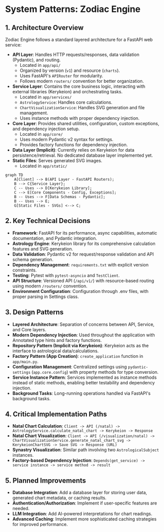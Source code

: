 # System Patterns: Zodiac Engine

## 1. Architecture Overview

Zodiac Engine follows a standard layered architecture for a FastAPI web service:

- **API Layer**: Handles HTTP requests/responses, data validation (Pydantic), and routing.
  - Located in `app/api/`
  - Organized by version (`v1`) and resource (`charts`).
  - Uses FastAPI's `APIRouter` for modularity.
  - Follows modern `routers/` convention for better organization.
- **Service Layer**: Contains the core business logic, interacting with external libraries (Kerykeion) and orchestrating tasks.
  - Located in `app/services/`
  - `AstrologyService`: Handles core calculations.
  - `ChartVisualizationService`: Handles SVG generation and file management.
  - Uses instance methods with proper dependency injection.
- **Core Layer**: Provides shared utilities, configuration, custom exceptions, and dependency injection setup.
  - Located in `app/core/`
  - Uses modern Pydantic v2 syntax for settings.
  - Provides factory functions for dependency injection.
- **Data Layer (Implicit)**: Currently relies on Kerykeion for data persistence/retrieval. No dedicated database layer implemented yet.
- **Static Files**: Serves generated SVG images.
  - Located in `app/static/`

```mermaid
graph TD
    A[Client] --> B(API Layer - FastAPI Routers);
    B --> C{Service Layer};
    C -- Uses --> D[Kerykeion Library];
    C --> E[Core Components - Config, Exceptions];
    B -- Uses --> F[Data Schemas - Pydantic];
    B -- Uses --> E;
    G[Static Files - SVGs] <--> C;
```

## 2. Key Technical Decisions

- **Framework**: FastAPI for its performance, async capabilities, automatic documentation, and Pydantic integration.
- **Astrology Engine**: Kerykeion library for its comprehensive calculation features and SVG generation.
- **Data Validation**: Pydantic v2 for request/response validation and API schema generation.
- **Dependency Management**: `requirements.txt` with explicit version constraints.
- **Testing**: Pytest with `pytest-asyncio` and `TestClient`.
- **API Structure**: Versioned API (`/api/v1/`) with resource-based routing using modern `/routers/` convention.
- **Environment Configuration**: Configuration through .env files, with proper parsing in Settings class.

## 3. Design Patterns

- **Layered Architecture**: Separation of concerns between API, Service, and Core layers.
- **Modern Dependency Injection**: Used throughout the application with Annotated type hints and factory functions.
- **Repository Pattern (Implicit via Kerykeion)**: Kerykeion acts as the interface to astrological data/calculations.
- **Factory Pattern (App Creation)**: `create_application` function in `app/main.py`.
- **Configuration Management**: Centralized settings using `pydantic-settings` (`app.core.config`) with property methods for type conversion.
- **Service Instance Pattern**: Services implemented as instance methods instead of static methods, enabling better testability and dependency injection.
- **Background Tasks**: Long-running operations handled via FastAPI's background tasks.

## 4. Critical Implementation Paths

- **Natal Chart Calculation**: `Client -> API (/natal) -> AstrologyService.calculate_natal_chart -> Kerykeion -> Response`
- **Natal Chart Visualization**: `Client -> API (/visualization/natal) -> ChartVisualizationService.generate_natal_chart_svg -> KerykeionChartSVG -> Save SVG -> Response (URL)`
- **Synastry Visualization**: Similar path involving two `AstrologicalSubject` instances.
- **Factory-based Dependency Injection**: `Depends(get_service) -> service instance -> service method -> result`

## 5. Planned Improvements

- **Database Integration**: Add a database layer for storing user data, generated chart metadata, or caching results.
- **Authentication/Authorization**: Implement if user-specific features are needed.
- **LLM Integration**: Add AI-powered interpretations for chart readings.
- **Advanced Caching**: Implement more sophisticated caching strategies for improved performance. 